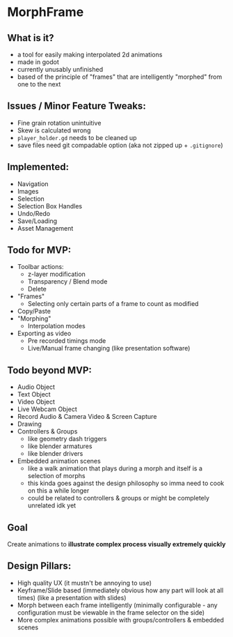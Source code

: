 # MorphFrame

## What is it?
- a tool for easily making interpolated 2d animations
- made in godot
- currently unusably unfinished
- based of the principle of "frames" that are intelligently "morphed" from one to the next

## Issues / Minor Feature Tweaks:
- Fine grain rotation unintuitive
- Skew is calculated wrong
- `player_holder.gd` needs to be cleaned up
- save files need git compadable option (aka not zipped up + `.gitignore`)

## Implemented:
- Navigation
- Images
- Selection
- Selection Box Handles
- Undo/Redo
- Save/Loading
- Asset Management

## Todo for MVP:
- Toolbar actions:
  - z-layer modification
  - Transparency / Blend mode
  - Delete
- "Frames"
  - Selecting only certain parts of a frame to count as modified
- Copy/Paste
- "Morphing"
  - Interpolation modes
- Exporting as video
  - Pre recorded timings mode
  - Live/Manual frame changing (like presentation software)

## Todo beyond MVP:
- Audio Object
- Text Object
- Video Object
- Live Webcam Object
- Record Audio & Camera Video & Screen Capture
- Drawing
- Controllers & Groups
  - like geometry dash triggers
  - like blender armatures
  - like blender drivers
- Embedded animation scenes
  - like a walk animation that plays during a morph and itself is a selection of morphs
  - this kinda goes against the design philosophy so imma need to cook on this a while longer
  - could be related to controllers & groups or might be completely unrelated idk yet

## Goal
Create animations to **illustrate complex process visually extremely quickly**

## Design Pillars:
- High quality UX (it mustn't be annoying to use)
- Keyframe/Slide based (immediately obvious how any part will look at all times) (like a presentation with slides)
- Morph between each frame intelligently (minimally configurable - any configuration must be viewable in the frame selector on the side)
- More complex animations possible with groups/controllers & embedded scenes
